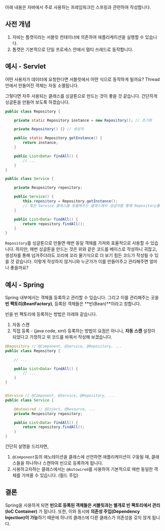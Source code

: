 아래 내용은 자바에서 주로 사용하는 프레임워크인 스프링과 관련하여 작성합니다.

## 사전 개념
1. 자바는 톰캣이라는 서블릿 컨테이너에 의존하여 애플리케이션을 실행할 수 있습니다.
2. 톰캣은 기본적으로 단일 프로세스 안에서 멀티 쓰레드로 동작합니다.

## 예시 - Servlet
어떤 사용자가 데이터에 요청한다면 서블릿에서 어떤 식으로 동작하게 될까요? Thread 안에서 만들어진 객체는 자동 소멸됩니다.

그렇다면 자주 사용되는 클래스를 싱글톤으로 만드는 것이 좋을 것 같습니다. 간단하게 싱글톤을 만들어 보도록 하겠습니다.

```java
public class Repository {

    private static Repository instance = new Repository(); // 초기화

    private Repository() {} // 생성자

    public static Repository getInstance() {
        return instance;
    }

    public List<Data> findAll() {
        // ...
    }
}
```

```java
public class Service {

    private Respository repository;

    public Service() {
        this.repository = Repository.getInstance();
        // 혹은 Service 클래스를 호출해주는 클래스에서 생성자를 통해 Repository를 넘어준다.
    }

    public List<Data> findAll() {
        return repository.findAll();
    }
}
```
`Repository`를 싱글톤으로 만들면 매번 동일 객체를 가져와 효율적으로 사용할 수 있습니다. 하지만, 매번 싱글톤을 만드는 것은 위와 같은 코드를 베이스로 작성하니 귀찮고, 생성자를 통해 넘겨주더라도 꼬리에 꼬리 물기식으로 더 보기 힘든 코드가 작성될 수 있을 것 같습니다. 이렇게 작성하지 않거니와 누군가가 이를 만들어주고 관리해주면 얼마나 좋을까요?

## 예시 - Spring
Spring 내부에서는 객체를 등록하고 관리할 수 있습니다. 그리고 이를 관리해주는 곳을 **빈 팩토리(BeanFactory)**, 등록된 객체들은 **빈(Bean)**이라고 칭합니다.

빈을 빈 팩토리에 등록하는 방법은 아래와 같습니다.

1. 자동 스캔
2. 직접 등록 - (java code, xml)
등록하는 방법이 요점은 아니니, **자동 스캔** 설정이 되었다고 가정하고 위 코드를 바꿔서 작성해 보겠습니다.

```java
@Repository // @Component, @Service, @Repository, ...
public class Repository {

    // ...

    public List<Data> findAll() {
        // ...
    }
}
```

```java

@Service // @Component, @Service, @Repository, ...
public class Service {

    @Autowired // @Inject, @Resource, ...
    private Respository repository;

    public List<Data> findAll() {
        return repository.findAll();
    }
}
```
간단히 설명을 드리자면,

1. `@Component`등의 애노테이션을 클래스에 선언하면 애플리케이션이 구동될 때, 클래스들을 하나하나 스캔하여 빈으로 등록하게 됩니다. 
2. 사용하고자하는 클래스에서는 `@Autowired`를 사용하여 기본적으로 매번 동일한 객체를 가져올 수 있습니다. (필드 주입)

## 결론
Spring을 사용하게 되면 **빈으로 등록된 객체들은 서블릿과는 별개로 빈 팩토리에서 관리(IoC Container)** 가 됩니다. 또한, 이와 동시에 **의존성 주입(Dependency Injection)이 가능**하기 때문에 하나의 클래스에 다른 클래스가 의존성을 갖지 않게 됩니다.
